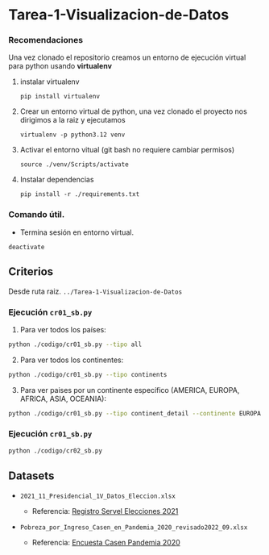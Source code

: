 # Tarea-1-Visualizacion-de-Datos

### **Recomendaciones**

Una vez clonado el repositorio creamos un entorno de ejecución virtual para python usando **virtualenv**

1) instalar virtualenv

   ```
   pip install virtualenv
   ```
2) Crear un entorno virtual de python, una vez clonado el proyecto nos dirigimos a la raiz y ejecutamos

   ```
   virtualenv -p python3.12 venv
   ```
3) Activar el entorno vitual (git bash no requiere cambiar permisos)

   ```
   source ./venv/Scripts/activate
   ```
4) Instalar dependencias

   ```
   pip install -r ./requirements.txt
   ```
### Comando útil.  
 - Termina sesión en entorno virtual.   

```
deactivate  
```

## Criterios
Desde ruta raiz. ```../Tarea-1-Visualizacion-de-Datos```  

### Ejecución `cr01_sb.py`  

1. Para ver todos los países:
```bash
python ./codigo/cr01_sb.py --tipo all
```

2. Para ver todos los continentes:
```bash
python ./codigo/cr01_sb.py --tipo continents
```

3. Para ver paises por un continente específico (AMERICA, EUROPA, AFRICA, ASIA, OCEANIA): 
```bash
python ./codigo/cr01_sb.py --tipo continent_detail --continente EUROPA 
```

### Ejecución `cr01_sb.py`   
```bash
python ./codigo/cr02_sb.py
```
## Datasets

-  `2021_11_Presidencial_1V_Datos_Eleccion.xlsx`  
   - Referencia: [Registro Servel Elecciones 2021](https://app.powerbi.com/view?r=eyJrIjoiYTkyYjBjMTAtN2NiMC00ZWQ5LTg4MDMtYzc5MWNiYWFjZGRhIiwidCI6IjI0ODMxZWJlLWQyNmQtNGQzMC05ZmE4LWVmM2MwMjQzYjMyZSIsImMiOjR9)  

-  `Pobreza_por_Ingreso_Casen_en_Pandemia_2020_revisado2022_09.xlsx`  
   - Referencia: [Encuesta Casen Pandemia 2020](https://observatorio.ministeriodesarrollosocial.gob.cl/encuesta-casen-en-pandemia-2020)  